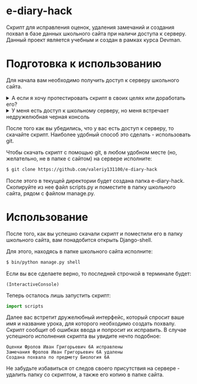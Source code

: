 # e-diary-hack
Скрипт для исправления оценок, удаления замечаний и создания похвал в базе данных школьного сайта при наличи доступа к серверу. Данный проект является учебным и создан в рамках курса Devman.

# Подготовка к использованию
Для начала вам необходимо получить доступ к серверу школьного сайта.
<details>
  <summary>А если я хочу протестировать скрипт в своих целях или доработать его?</summary>
Разверните локальную копию сайта школы по инструкции в <a href=https://github.com/devmanorg/e-diary/tree/master>репозитории</a>.

Не забудьте наполнить пустую базу данных - для корректной работы понадобятся данные.
</details>
<details>
  <summary>У меня есть доступ к школьному серверу, но меня встречает недружелюбная черная консоль</summary>
  Вам понадобится базовое знание команд Linux, можете поискать любой гайд или использовать, например, <a href="https://selectel.ru/blog/basic-linux-commands/">этот</a>.
</details>

После того как вы убедились, что у вас есть доступ к серверу, то скачайте скрипт. Наиболее удобный способ это сделать - использовать git.

Чтобы скачать скрипт с помощью git, в любом удобном месте (но, желательно, не в папке с сайтом) на сервере исполните:
```bash
$ git clone https://github.com/valeriy131100/e-diary-hack
```

После этого в текущей директории будет создана папка e-diary-hack. Скопируйте из нее файл scripts.py и поместите в папку школьного сайта, рядом с файлом manage.py.

# Использование
После того, как вы успешно скачали скрипт и поместили его в папку школьного сайта, вам понадобится открыть Django-shell. 

Для этого, находясь в папке школьного сайта исполните:
```bash
$ bin/python manage.py shell
```

Если вы все сделаете верно, то последней строчкой в терминале будет:
```text
(InteractiveConsole)
```

Теперь осталось лишь запустить скрипт:
```python
import scripts
```

Далее вас встретит дружелюбный интерфейс, который спросит ваше имя и название урока, для которого необходимо создать похвалу. Скрипт сообщит об ошибках ввода и попросит их исправить. В случае успешного исполнения скрипта вы увидите нечто подобное:
```text
Оценки Фролов Иван Григорьевич 6А исправлены
Замечания Фролов Иван Григорьевич 6А удалены
Создана похвала по предмету Биология 6А
```

Не забудьте избавиться от следов своего присутствия на сервере - удалить папку со скриптом, а также его копию в папке сайта.